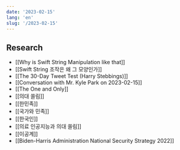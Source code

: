 ```yaml
---
date: '2023-02-15'
lang: 'en'
slug: '/2023-02-15'
---
```


## Research

- [[Why is Swift String Manipulation like that]]
- [[Swift String 조작은 왜 그 모양인가]]
- [[The 30-Day Tweet Test (Harry Stebbings)]]
- [[Conversation with Mr. Kyle Park on 2023-02-15]]
- [[The One and Only]]
- [[의대 쏠림]]
- [[한민족]]
- [[국가와 민족]]
- [[한국인]]
- [[의료 인공지능과 의대 쏠림]]
- [[이공계]]
- [[Biden-Harris Administration National Security Strategy 2022]]
